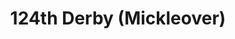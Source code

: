 ---
title: 124th Derby (Mickleover)
type: necker
publishDate: 2025-07-25T14:00:00Z
params:
  showNecker: plain
  main: tsa-black
  showBadge: true
  badgeFile: 124thderby.png
  badgeWidth: 8
  badgeBottom: 25
  location: Mickleover, Derby
  founded: 1946
---